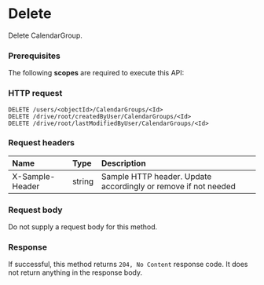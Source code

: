 # Delete

Delete CalendarGroup.
### Prerequisites
The following **scopes** are required to execute this API: 
### HTTP request
<!-- { "blockType": "ignored" } -->
```http
DELETE /users/<objectId>/CalendarGroups/<Id>
DELETE /drive/root/createdByUser/CalendarGroups/<Id>
DELETE /drive/root/lastModifiedByUser/CalendarGroups/<Id>

```
### Request headers
| Name       | Type | Description|
|:---------------|:--------|:----------|
| X-Sample-Header  | string  | Sample HTTP header. Update accordingly or remove if not needed|

### Request body
Do not supply a request body for this method.


### Response
If successful, this method returns `204, No Content` response code. It does not return anything in the response body.


<!-- uuid: cfe36506-792b-4056-b896-443ba1deaf72
2015-10-25 11:57:35 UTC -->
<!-- {
  "type": "#page.annotation",
  "description": "Delete",
  "keywords": "",
  "section": "documentation",
  "tocPath": ""
}-->